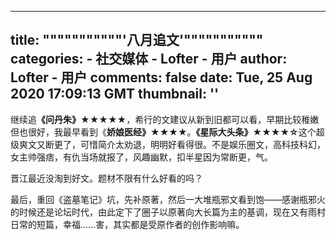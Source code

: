 
---
title: """""""""""'八月追文'"""""""""""
categories: 
    - 社交媒体
    - Lofter - 用户
author: Lofter - 用户
comments: false
date: Tue, 25 Aug 2020 17:09:13 GMT
thumbnail: ''
---

<div>   
<p>继续追<strong>《问丹朱》★★★★★</strong>，希行的文建议从新到旧都可以看，早期比较稚嫩但也很好，我最早看到《<strong>娇娘医经》★★★★</strong>。<strong>《星际大头条》★★★★☆</strong>这个超级爽文又断更了，可惜简介太劝退，明明好看得很。不是娱乐圈文，高科技科幻，女主帅强痞，有仇当场就报了，风趣幽默，扣半星因为常断更，气。</p> 
<p>晋江最近没淘到好文。题材不限有什么好看的吗？</p> 
<p>最后，重回《盗墓笔记》坑，先补原著，然后一大堆瓶邪文看到饱——感谢瓶邪火的时候还是论坛时代，由此定下了圈子以原著向大长篇为主的基调，现在又有雨村日常的短篇，幸福……害，其实都是受原作者的创作影响嘛。</p> 
<p><br></p>  
</div>
            